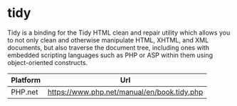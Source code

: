 # tidy

Tidy is a binding for the Tidy HTML clean and repair utility which allows you to not only clean and otherwise manipulate HTML, XHTML, and XML documents, but also traverse the document tree, including ones with embedded scripting languages such as PHP or ASP within them using object-oriented constructs.

| Platform | Url                                                              |
|----------|------------------------------------------------------------------|
| PHP.net  | https://www.php.net/manual/en/book.tidy.php                      |
